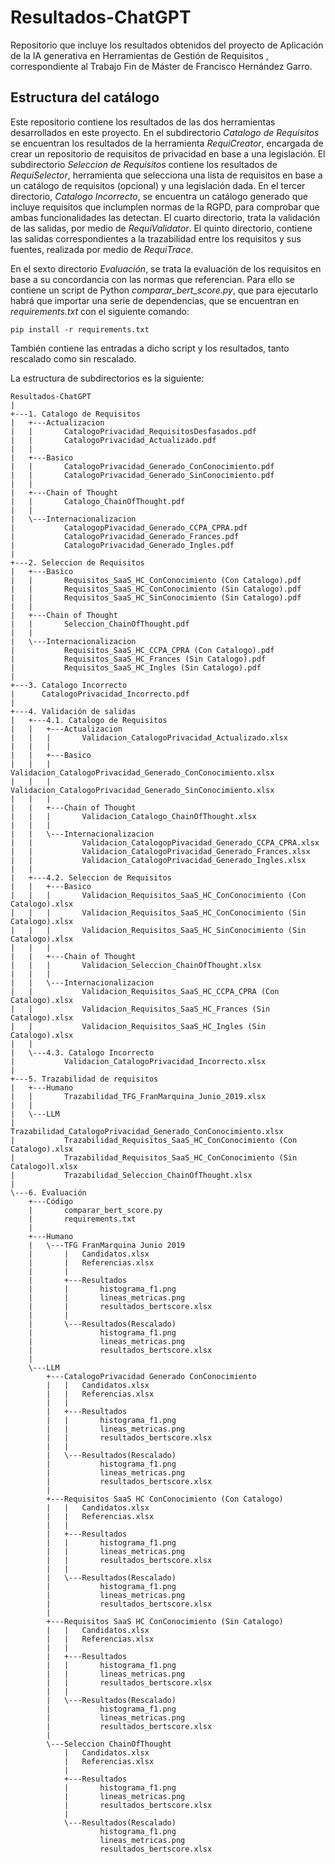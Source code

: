 # Resultados-ChatGPT

Repositorio que incluye los resultados obtenidos del proyecto de Aplicación de la IA generativa en Herramientas de Gestión de Requisitos , correspondiente al Trabajo Fin de Máster de Francisco Hernández Garro.

## Estructura del catálogo

Este repositorio contiene los resultados de las dos herramientas desarrollados en este proyecto. En el subdirectorio _Catalogo de Requisitos_ se encuentran los resultados de la herramienta _RequiCreator_, encargada de crear un repositorio de requisitos de privacidad en base a una legislación. El subdirectorio _Seleccion de Requisitos_ contiene los resultados de _RequiSelector_, herramienta que selecciona una lista de requisitos en base a un catálogo de requisitos (opcional) y una legislación dada. En el tercer directorio, _Catalogo Incorrecto_, se encuentra un catálogo generado que incluye requisitos que inclumplen normas de la RGPD, para comprobar que ambas funcionalidades las detectan. El cuarto directorio, trata la validación de las salidas, por medio de _RequiValidator_. El quinto directorio, contiene las salidas correspondientes a la trazabilidad entre los requisitos y sus fuentes, realizada por medio de _RequiTrace_.

En el sexto directorio _Evaluación_, se trata la evaluación de los requisitos en base a su concordancia con las normas que referencian. Para ello se contiene un script de Python _comparar_bert_score.py_, que para ejecutarlo habrá que importar una serie de dependencias, que se encuentran en _requirements.txt_ con el siguiente comando:

```
pip install -r requirements.txt
```

También contiene las entradas a dicho script y los resultados, tanto rescalado como sin rescalado.

La estructura de subdirectorios es la siguiente:

```
Resultados-ChatGPT
|
+---1. Catalogo de Requisitos
|   +---Actualizacion
|   |       CatalogoPrivacidad_RequisitosDesfasados.pdf
|   |       CatalogoPrivacidad_Actualizado.pdf
|   |
|   +---Basico
|   |       CatalogoPrivacidad_Generado_ConConocimiento.pdf
|   |       CatalogoPrivacidad_Generado_SinConocimiento.pdf
|   |
|   +---Chain of Thought
|   |       Catalogo_ChainOfThought.pdf
|   |
|   \---Internacionalizacion
|           CatalogopPivacidad_Generado_CCPA_CPRA.pdf
|           CatalogoPrivacidad_Generado_Frances.pdf
|           CatalogoPrivacidad_Generado_Ingles.pdf
|
+---2. Seleccion de Requisitos
|   +---Basico
|   |       Requisitos_SaaS_HC_ConConocimiento (Con Catalogo).pdf
|   |       Requisitos_SaaS_HC_ConConocimiento (Sin Catalogo).pdf
|   |       Requisitos_SaaS_HC_SinConocimiento (Sin Catalogo).pdf
|   |
|   +---Chain of Thought
|   |       Seleccion_ChainOfThought.pdf
|   |
|   \---Internacionalizacion
|           Requisitos_SaaS_HC_CCPA_CPRA (Con Catalogo).pdf
|           Requisitos_SaaS_HC_Frances (Sin Catalogo).pdf
|           Requisitos_SaaS_HC_Ingles (Sin Catalogo).pdf
|
+---3. Catalogo Incorrecto
|      CatalogoPrivacidad_Incorrecto.pdf
|
+---4. Validación de salidas
|   +---4.1. Catalogo de Requisitos
|   |   +---Actualizacion
|   |   |       Validacion_CatalogoPrivacidad_Actualizado.xlsx
|   |   |
|   |   +---Basico
|   |   |       Validacion_CatalogoPrivacidad_Generado_ConConocimiento.xlsx
|   |   |       Validacion_CatalogoPrivacidad_Generado_SinConocimiento.xlsx
|   |   |
|   |   +---Chain of Thought
|   |   |       Validacion_Catalogo_ChainOfThought.xlsx
|   |   |
|   |   \---Internacionalizacion
|   |           Validacion_CatalogopPivacidad_Generado_CCPA_CPRA.xlsx
|   |           Validacion_CatalogoPrivacidad_Generado_Frances.xlsx
|   |           Validacion_CatalogoPrivacidad_Generado_Ingles.xlsx
|   |
|   +---4.2. Seleccion de Requisitos
|   |   +---Basico
|   |   |       Validacion_Requisitos_SaaS_HC_ConConocimiento (Con Catalogo).xlsx
|   |   |       Validacion_Requisitos_SaaS_HC_ConConocimiento (Sin Catalogo).xlsx
|   |   |       Validacion_Requisitos_SaaS_HC_SinConocimiento (Sin Catalogo).xlsx
|   |   |
|   |   +---Chain of Thought
|   |   |       Validacion_Seleccion_ChainOfThought.xlsx
|   |   |
|   |   \---Internacionalizacion
|   |           Validacion_Requisitos_SaaS_HC_CCPA_CPRA (Con Catalogo).xlsx
|   |           Validacion_Requisitos_SaaS_HC_Frances (Sin Catalogo).xlsx
|   |           Validacion_Requisitos_SaaS_HC_Ingles (Sin Catalogo).xlsx
|   |
|   \---4.3. Catalogo Incorrecto
|           Validacion_CatalogoPrivacidad_Incorrecto.xlsx
|
+---5. Trazabilidad de requisitos
|   +---Humano
|   |       Trazabilidad_TFG_FranMarquina_Junio_2019.xlsx
|   |
|   \---LLM
|           Trazabilidad_CatalogoPrivacidad_Generado_ConConocimiento.xlsx
|           Trazabilidad_Requisitos_SaaS_HC_ConConocimiento (Con Catalogo).xlsx
|           Trazabilidad_Requisitos_SaaS_HC_ConConocimiento (Sin Catalogo)l.xlsx
|           Trazabilidad_Seleccion_ChainOfThought.xlsx
|
\---6. Evaluación
    +---Código
    |       comparar_bert_score.py
    |       requirements.txt
    |
    +---Humano
    |   \---TFG FranMarquina Junio 2019
    |       |   Candidatos.xlsx
    |       |   Referencias.xlsx
    |       |   
    |       +---Resultados
    |       |       histograma_f1.png
    |       |       lineas_metricas.png
    |       |       resultados_bertscore.xlsx
    |       |       
    |       \---Resultados(Rescalado)
    |               histograma_f1.png
    |               lineas_metricas.png
    |               resultados_bertscore.xlsx
    |
    \---LLM
        +---CatalogoPrivacidad Generado ConConocimiento
        |   |   Candidatos.xlsx
        |   |   Referencias.xlsx
        |   |
        |   +---Resultados
        |   |       histograma_f1.png
        |   |       lineas_metricas.png
        |   |       resultados_bertscore.xlsx
        |   |
        |   \---Resultados(Rescalado)
        |           histograma_f1.png
        |           lineas_metricas.png
        |           resultados_bertscore.xlsx
        |
        +---Requisitos SaaS HC ConConocimiento (Con Catalogo)
        |   |   Candidatos.xlsx
        |   |   Referencias.xlsx
        |   |
        |   +---Resultados
        |   |       histograma_f1.png
        |   |       lineas_metricas.png
        |   |       resultados_bertscore.xlsx
        |   |
        |   \---Resultados(Rescalado)
        |           histograma_f1.png
        |           lineas_metricas.png
        |           resultados_bertscore.xlsx
        |
        +---Requisitos SaaS HC ConConocimiento (Sin Catalogo)
        |   |   Candidatos.xlsx
        |   |   Referencias.xlsx
        |   |
        |   +---Resultados
        |   |       histograma_f1.png
        |   |       lineas_metricas.png
        |   |       resultados_bertscore.xlsx
        |   |
        |   \---Resultados(Rescalado)
        |           histograma_f1.png
        |           lineas_metricas.png
        |           resultados_bertscore.xlsx
        |
        \---Seleccion ChainOfThought
            |   Candidatos.xlsx
            |   Referencias.xlsx
            |   
            +---Resultados
            |       histograma_f1.png
            |       lineas_metricas.png
            |       resultados_bertscore.xlsx
            |       
            \---Resultados(Rescalado)
                    histograma_f1.png
                    lineas_metricas.png
                    resultados_bertscore.xlsx
```
